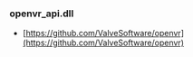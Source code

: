 ### openvr_api.dll

- [https://github.com/ValveSoftware/openvr](https://github.com/ValveSoftware/openvr)
